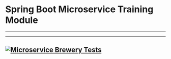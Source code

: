 # Spring Boot Microservice Training Module
---

---
[![Microservice Brewery Tests](https://github.com/mathysjtaljaard/trn-micro-serv-beer-service/actions/workflows/test-java.yml/badge.svg)](https://github.com/mathysjtaljaard/trn-micro-serv-beer-service/actions/workflows/test-java.yml)
---